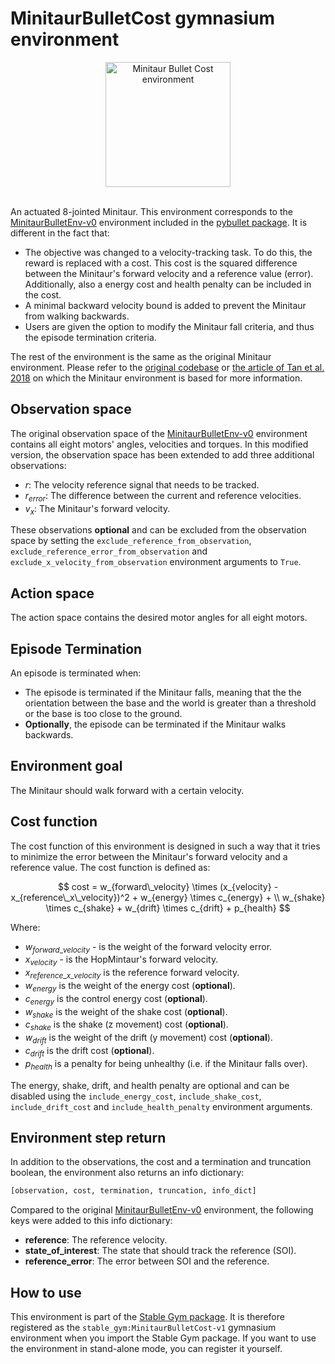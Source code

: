 # MinitaurBulletCost gymnasium environment

<div align="center">
    <img src="https://github.com/rickstaa/stable-gym/assets/17570430/541b3e99-a4f3-44af-a3e4-8b9b478a54b9" alt="Minitaur Bullet Cost environment" width="200px">
</div>
</br>

An actuated 8-jointed Minitaur. This environment corresponds to the [MinitaurBulletEnv-v0](https://github.com/bulletphysics/bullet3/tree/master/examples/pybullet/gym/pybullet_envs/bullet/minitaur_gym_env.py) environment included in the [pybullet package](https://pybullet.org/). It is different in the fact that:

* The objective was changed to a velocity-tracking task. To do this, the
  reward is replaced with a cost. This cost is the squared difference between
  the Minitaur's forward velocity and a reference value (error). Additionally,
  also a energy cost and health penalty can be included in the cost.
* A minimal backward velocity bound is added to prevent the Minitaur from
  walking backwards.
* Users are given the option to modify the Minitaur fall criteria, and thus
  the episode termination criteria.

The rest of the environment is the same as the original Minitaur environment. Please refer to the [original codebase](https://github.com/bulletphysics/bullet3/tree/master/examples/pybullet/gym/pybullet_envs/bullet/minitaur_gym_env.py) or [the article of Tan et al. 2018](https://arxiv.org/abs/1804.10332) on which the Minitaur environment is based for more information.

## Observation space

The original observation space of the [MinitaurBulletEnv-v0](https://github.com/bulletphysics/bullet3/tree/master/examples/pybullet/gym/pybullet_envs/bullet/minitaur_gym_env.py) environment contains all eight motors' angles, velocities and torques. In this modified version, the observation space has been extended to add three additional observations:

* $r$: The velocity reference signal that needs to be tracked.
* $r_{error}$: The difference between the current and reference velocities.
* $v_{x}$: The Minitaur's forward velocity.

These observations **optional** and can be excluded from the observation space by setting the `exclude_reference_from_observation`, `exclude_reference_error_from_observation` and `exclude_x_velocity_from_observation` environment arguments to `True`.

## Action space

The action space contains the desired motor angles for all eight motors.

## Episode Termination

An episode is terminated when:

* The episode is terminated if the Minitaur falls, meaning that the
  the orientation between the base and the world is greater than a threshold or
  the base is too close to the ground.
* **Optionally**, the episode can be terminated if the Minitaur walks backwards.

## Environment goal

The Minitaur should walk forward with a certain velocity.

## Cost function

The cost function of this environment is designed in such a way that it tries to minimize the error between the Minitaur's forward velocity and a reference value. The cost function is defined as:

$$
cost = w_{forward\_velocity} \times (x_{velocity} - x_{reference\_x\_velocity})^2 + w_{energy} \times c_{energy} + \\
w_{shake} \times c_{shake} + w_{drift} \times c_{drift} + p_{health}
$$

Where:

* $w_{forward\_velocity}$ - is the weight of the forward velocity error.
* $x_{velocity}$ - is the HopMintaur's forward velocity.
* $x_{reference\_x\_velocity}$ is the reference forward velocity.
* $w_{energy}$ is the weight of the energy cost (**optional**).
* $c_{energy}$ is the control energy cost (**optional**).
* $w_{shake}$ is the weight of the shake cost (**optional**).
* $c_{shake}$ is the shake (z movement) cost (**optional**).
* $w_{drift}$ is the weight of the drift (y movement) cost (**optional**).
* $c_{drift}$ is the drift cost (**optional**).
* $p_{health}$ is a penalty for being unhealthy (i.e. if the Minitaur falls over).

The energy, shake, drift, and health penalty are optional and can be disabled using the `include_energy_cost`, `include_shake_cost`, `include_drift_cost` and `include_health_penalty` environment arguments.

## Environment step return

In addition to the observations, the cost and a termination and truncation boolean, the environment also returns an info dictionary:

```python
[observation, cost, termination, truncation, info_dict]
```

Compared to the original [MinitaurBulletEnv-v0](https://github.com/bulletphysics/bullet3/tree/master/examples/pybullet/gym/pybullet_envs/bullet/minitaur_gym_env.py) environment, the following keys were added to this info dictionary:

* **reference**: The reference velocity.
* **state\_of\_interest**: The state that should track the reference (SOI).
* **reference\_error**: The error between SOI and the reference.

## How to use

This environment is part of the [Stable Gym package](https://github.com/rickstaa/stable-gym). It is therefore registered as the `stable_gym:MinitaurBulletCost-v1` gymnasium environment when you import the Stable Gym package. If you want to use the environment in stand-alone mode, you can register it yourself.
